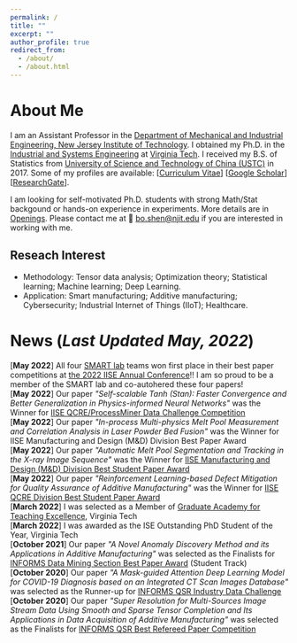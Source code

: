 ```yaml
---
permalink: /
title: ""
excerpt: ""
author_profile: true
redirect_from: 
  - /about/
  - /about.html
---
```


<!-- <p align="center">
  <img src="https://lantaoyu.github.io/files/lantaoyu_img.jpg?raw=true" alt="Photo" style="width: 450px;"/> 
</p>
 -->
# About Me
I am an Assistant Professor in the [Department of Mechanical and Industrial Engineering, New Jersey Institute of Technology](https://mie.njit.edu/).  I obtained my Ph.D. in the [Industrial and Systems Engineering](https://www.ise.vt.edu/) at [Virginia Tech](https://vt.edu/). I received my B.S. of Statistics from [University of Science and Technology of China (USTC)](https://en.ustc.edu.cn/)  in 2017. Some of my profiles are available: [[Curriculum Vitae](https://boshen0.github.io/files/BoCV.pdf)] [[Google Scholar](https://scholar.google.com/citations?user=OO3dy4wAAAAJ&hl=en)] [[ResearchGate](https://www.researchgate.net/profile/Bo-Shen-22)].

I am looking for self-motivated Ph.D. students with strong Math/Stat backgound or hands-on experience in experiments. More details are in [Openings](https://boshen0.github.io/opening/). Please contact me at :email: [bo.shen@njit.edu](mailto:bo.shen@njit.edu)  if you are interested in working with me. 

## Reseach Interest
   * Methodology: Tensor data analysis; Optimization theory; Statistical learning; Machine learning; Deep Learning.
   * Application: Smart manufacturing; Additive manufacturing; Cybersecurity; Industrial Internet of Things (IIoT); Healthcare.

# News (_Last Updated May, 2022_)
[**May 2022**] All four [SMART lab](https://www.smartlab-vt.com/) teams won first place in their best paper competitions at [the 2022 IISE Annual Conference](https://www.iise.org/annual/)!! I am so proud to be a member of the SMART lab and co-autohered these four papers! \
[**May 2022**] Our paper _"Self-scalable Tanh (Stan): Faster Convergence and Better Generalization in Physics-informed Neural Networks"_ was the Winner for [IISE QCRE/ProcessMiner Data Challenge Competition](https://processminer.com/processminer-sponsor-iise-qcre-challenge/#:~:text=ATLANTA%2C%20GA%2C%20September%208%2C,Industrial%20and%20Systems%20Engineers%20(IISE)) \
[**May 2022**] Our paper _"In-process Multi-physics Melt Pool Measurement and Correlation Analysis in Laser Powder Bed Fusion"_ was the Winner for IISE Manufacturing and Design (M&D) Division Best Paper Award\
[**May 2022**]  Our paper  _"Automatic Melt Pool Segmentation and Tracking in the X-ray Image Sequence"_ was the Winner for [IISE Manufacturing and Design (M&D) Division Best Student Paper Award](https://www.iise.org/Details.aspx?id=38051) \
[**May 2022**] Our paper  _"Reinforcement Learning-based Defect Mitigation for Quality Assurance of Additive Manufacturing"_ was the Winner for [IISE QCRE Division Best Student Paper Award](https://www.iise.org/Details.aspx?id=29058) \
[**March 2022**] I was selected as a Member of [Graduate Academy for Teaching Excellence](http://vtgrate.org/membership/application-and-review/), Virginia Tech  \
[**March 2022**] I was awarded as the ISE Outstanding PhD Student of the Year, Virginia Tech  \
[**October 2021**] Our paper _"A Novel Anomaly Discovery Method and its Applications in Additive Manufacturing"_ was selected as the Finalists for [INFORMS Data Mining Section Best Paper Award](https://connect.informs.org/data-mining/awards/prize/new-item222758667) (Student Track)  \
[**October 2020**] Our paper _"A Mask-guided Attention Deep Learning Model for COVID-19 Diagnosis based on an Integrated CT Scan Images Database"_ was selected as the Runner-up for [INFORMS QSR Industry Data Challenge](https://connect.informs.org/qsr/awards)  \
[**October 2020**]  Our paper  _"Super Resolution for Multi-Sources Image Stream Data Using Smooth and Sparse Tensor Completion and Its Applications in Data Acquisition of Additive Manufacturing"_  was selected as the Finalists for [INFORMS QSR Best Refereed Paper Competition](https://connect.informs.org/qsr/awards)


 

<!-- <p align="center">
  >  :memo: **`I am actively looking for academic positions!`**
  <img src="https://boshen0.github.io/files/iceberg.png?raw=true" alt="Photo" style="width: 650px;"/> 
</p> 
# Reseach Interest
 ***[Advanced manufacturing](https://en.wikipedia.org/wiki/Advanced_manufacturing)*** grows rapidly in the era of Industrial 4.0. As a crucial component of advanced manufacturing systems, Additive Manufacturing (AM), also called 3D printing, promises a future of mass-producing highly personalized products at a competitive cost. The fast-growing sensor technology and simulation software provide a massive amount of data for AM processes. However, approximately 90 percent of data get wasted or unused.  My reseach mainly focus on developing advanced machine learning methods to unreveal data information that is "underwater". I have successfully applied my methods to ensure the quality and reliability of products in **smart additive manufacturing**. I am currently interested in **Adversarial robustness**, **Bayesian optimization**, **Federated learning**, **Physics-informed machine learning**, **Reinforcement learning**, and **Uncertainty quantification and reduction**, etc. I would like to keep working on my research at the interface of data science and advanced manufacturing. In the near future, I will extend my research to **Cybersecurity** and **Industrial Internet of Things (IIoT)**.
-->

<!-- # Honors and Awards
*  Runner-up for INFORMS QSR Industry Data Challenge (2020)
*  Finalists for INFORMS QSR Best Refereed Paper Competition (2020)
*  Second place of poster competition in INFORMS & HFES Student Poster Competition, ISE, Virginia Tech (2019, 2020)
*  ISE Graduate Student Travel Awards, Virginia Tech (2018–2021)
*  Grado Department of Industrial & Systems Engineering Department Fellowship, Virginia Tech (2017)
*  Undergraduate Fellowship, USTC (2014–2017) -->

<!-- # Academic Services
*  **Session Chair**: Data Mining and Machine Learning in Smart Manufacturing, INFORMS Annual Conference 2021
*  **Journal Referee**: IISE Transactions, IEEE Transactions on Automation Science and Engineering
*  **VP Finance**: The INFORMS Student Chapter at Virginia Tech -->

<!-- # Academic Services
* Conference Reviewer: AAAI 2019, AAAI 2020, ICML 2020 (top reviewer award), NeurIPS 2020, AAAI 2021, ICLR 2021, AISTATS 2021, ICRA 2021, ICML 2021, NeurIPS 2021, ICLR 2022, AISTATS 2022, AAAI 2022.
* Journal Reviewer: Journal of Artificial Intelligence Research (JAIR), IEEE Robotics and Automation Letters (RA-L), Journal of Machine Learning Research (JMLR). -->
